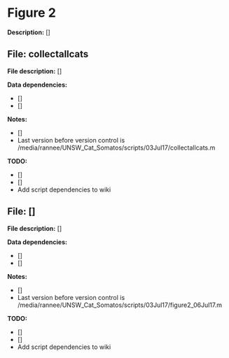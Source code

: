 # Figure 2 #

**Description:** []

## File: collectallcats ##

**File description:** []

**Data dependencies:**

+ []
+ []

**Notes:** 

+ []
+ Last version before version control is /media/rannee/UNSW_Cat_Somatos/scripts/03Jul17/collectallcats.m

**TODO:** 

+ []
+ []
+ Add script dependencies to wiki

## File: [] ##

**File description:** []

**Data dependencies:**

+ []
+ []

**Notes:** 

+ []
+ Last version before version control is /media/rannee/UNSW_Cat_Somatos/scripts/03Jul17/figure2_06Jul17.m

**TODO:** 

+ []
+ []
+ Add script dependencies to wiki